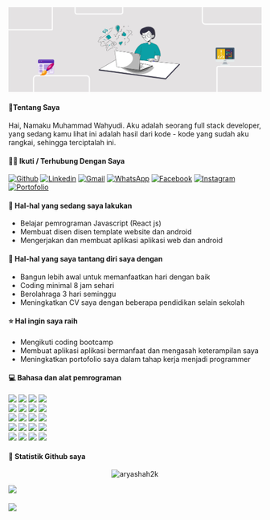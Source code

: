 
<img src="https://github.com/ideapedyudi/ideapedyudi/blob/main/dsada.jpg" style="text-align : center;" > </img>

#### 🧑Tentang Saya
Hai, Namaku Muhammad Wahyudi. Aku adalah seorang full stack developer, yang sedang kamu lihat ini adalah hasil dari kode - kode yang sudah aku rangkai, sehingga terciptalah ini.

#### 🙋‍♀️ Ikuti / Terhubung Dengan Saya

[![Github](https://img.shields.io/badge/-Github-000?style=flat&logo=Github&logoColor=white)](https://github.com/ideapedyudi)
[![Linkedin](https://img.shields.io/badge/-LinkedIn-blue?style=flat&logo=Linkedin&logoColor=white)](https://www.linkedin.com/in/msyudi/)
[![Gmail](https://img.shields.io/badge/-Gmail-c14438?style=flat&logo=Gmail&logoColor=white)](mailto:ideapedyudi@gmail.com)
[![WhatsApp](https://img.shields.io/badge/-WhatsApp-12b847?style=flat&logo=WhatsApp&logoColor=white)](https://wa.me/6288226249068)
[![Facebook](https://img.shields.io/badge/-Facebook-blue?style=flat&logo=Facebook&logoColor=white)](https://www.facebook.com/profile.php?id=100034563691844)
[![Instagram](https://img.shields.io/badge/-instagram-c1558b?style=flat&logo=Instagram&logoColor=white)](https://www.instagram.com/_ideapedyudi/)
[![Portofolio](https://img.shields.io/badge/-Website%20Portofolio-309b65?style=flat&logo=User&logoColor=white)](http://founderdroidyudi.epizy.com/?i=1)

#### 🌱 Hal-hal yang sedang saya lakukan 
- Belajar pemrograman Javascript (React js)
- Membuat disen disen template website dan android
- Mengerjakan dan membuat aplikasi aplikasi web dan android

#### :muscle: Hal-hal yang saya tantang diri saya dengan
- Bangun lebih awal untuk memanfaatkan hari dengan baik
- Coding minimal 8 jam sehari
- Berolahraga 3 hari seminggu
- Meningkatkan CV saya dengan beberapa pendidikan selain sekolah

#### ⭐️ Hal ingin saya raih
- Mengikuti coding bootcamp 
- Membuat aplikasi aplikasi bermanfaat dan mengasah keterampilan saya
- Meningkatkan portofolio saya dalam tahap kerja menjadi programmer

#### :computer: Bahasa dan alat pemrograman 
<p>
  
<code><img width="10%" src="https://www.vectorlogo.zone/logos/w3_html5/w3_html5-ar21.svg"></code>
<code><img width="10%" src="https://www.vectorlogo.zone/logos/netlifyapp_watercss/netlifyapp_watercss-ar21.svg"></code>
<code><img width="10%" src="https://www.vectorlogo.zone/logos/javascript/javascript-ar21.svg"></code>
<code><img width="10%" src="https://www.vectorlogo.zone/logos/php/php-ar21.svg"></code>
<br />
<code><img width="10%" src="https://www.vectorlogo.zone/logos/mysql/mysql-ar21.svg"></code>
<code><img width="10%" src="https://www.vectorlogo.zone/logos/getbootstrap/getbootstrap-ar21.svg"></code>
<code><img width="10%" src="https://www.vectorlogo.zone/logos/jquery/jquery-ar21.svg"></code>
<code><img width="10%" src="https://www.vectorlogo.zone/logos/laravel/laravel-ar21.svg"></code>
<br />
<code><img width="10%" src="https://www.vectorlogo.zone/logos/visualstudio_code/visualstudio_code-ar21.svg"></code>
<code><img width="10%" src="https://www.vectorlogo.zone/logos/microsoft_vb/microsoft_vb-ar21.svg"></code>
<code><img width="10%" src="https://www.vectorlogo.zone/logos/atom_io/atom_io-ar21.svg"></code>
<code><img width="10%" src="https://www.vectorlogo.zone/logos/github/github-ar21.svg"></code>
<br />
<code><img width="10%" src="https://www.vectorlogo.zone/logos/figma/figma-ar21.svg"></code>
<code><img width="10%" src="https://www.vectorlogo.zone/logos/adobe_illustrator/adobe_illustrator-ar21.svg"></code>
<code><img width="10%" src="https://www.vectorlogo.zone/logos/pinterest/pinterest-ar21.svg"></code>
<code><img width="10%" src="https://www.vectorlogo.zone/logos/freepik/freepik-ar21.svg"></code>
<br />
<code><img width="10%" src="https://www.vectorlogo.zone/logos/linux/linux-ar21.svg"></code>
<code><img width="10%" src="https://www.vectorlogo.zone/logos/digitalocean/digitalocean-ar21.svg"></code>
<code><img width="10%" src="https://www.vectorlogo.zone/logos/nodejs/nodejs-ar21.svg"></code>
<code><img width="10%" src="https://www.vectorlogo.zone/logos/reactjs/reactjs-ar21.svg"></code>
</p>

#### 🥈 Statistik Github saya

<p align="center">
<img align="" height='150px' src="https://github-readme-stats.vercel.app/api?username=ideapedyudi&hide_title=true&show_icons=true&theme=gotham" alt="aryashah2k" />
</p>

![](https://activity-graph.herokuapp.com/graph?username=ideapedyudi&theme=react-dark)
<br />
<br />
<img src="https://github-profile-trophy.vercel.app/?username=ideapedyudi&theme=onedark&column=7&margin-w=15&margin-h=15 (https://github.com/ryo-ma/github-profile-trophy)">



